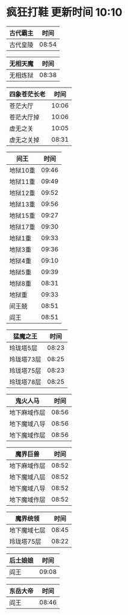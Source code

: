 # 疯狂打鞋 更新时间 10:10

| 古代霸主   | 时间    |
|--------|-------|
| 古代皇陵 | 08:54 |

| 无相天魔   | 时间    |
|--------|-------|
| 无相炼狱 | 08:38 |

| 四象苍茫长老   | 时间    |
|--------|-------|
| 苍茫大厅 | 10:06 |
| 苍茫大厅掉 | 10:06 |
| 虚无之关 | 10:05 |
| 虚无之关掉 | 08:31 |

| 间王   | 时间    |
|--------|-------|
| 地狱10重 | 09:46 |
| 地狱11重 | 09:49 |
| 地狱12重 | 09:52 |
| 地狱13重 | 09:56 |
| 地狱15重 | 09:27 |
| 地狱17重 | 09:30 |
| 地狱1重 | 09:33 |
| 地狱3重 | 09:36 |
| 地狱4重 | 09:10 |
| 地狱5重 | 09:39 |
| 地狱8重 | 08:31 |
| 地狱重 | 09:33 |
| 间王兢 | 08:51 |
| 阎王 | 08:51 |

| 猛魔之王   | 时间    |
|--------|-------|
| 玲珑塔5层 | 08:23 |
| 玲珑塔73层 | 08:25 |
| 玲珑塔75层 | 08:23 |
| 玲珑塔78层 | 08:25 |

| 鬼火人马   | 时间    |
|--------|-------|
| 地下麻域作层 | 08:56 |
| 地下魔域八导 | 08:56 |
| 地下魔域作层 | 08:56 |

| 魔界巨兽   | 时间    |
|--------|-------|
| 地下麻域作层 | 08:52 |
| 地下魔域八层 | 08:52 |
| 地下魔域八导 | 08:52 |
| 地下魔域作层 | 08:52 |

| 魔界统领   | 时间    |
|--------|-------|
| 地下魔域七层 | 08:45 |
| 玲珑塔75层 | 08:22 |

| 后土娘娘   | 时间    |
|--------|-------|
| 阎王 | 09:08 |

| 东岳大帝   | 时间    |
|--------|-------|
| 阎王 | 08:46 |